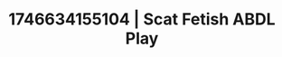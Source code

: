 ---
categories:
- AI-generated
- Cosplay
- Dirty whispers
- Latex & lace
- Smudged makeup
- ASMR
- POV erotica
- Erotic close-up
image: /assets/images/1746634155104.jpg
layout: post
seo:
  description: Featured content with sensual ABDL Play, Scat Fetish. HD images available.
  keywords: ABDL Play, Scat Fetish
  og_image: /assets/images/1746634155104.jpg
  schema_type: VisualArtwork
tags:
- ABDL Play
- Scat Fetish
- '#1746634155104'
title: 1746634155104 | Scat Fetish ABDL Play
---